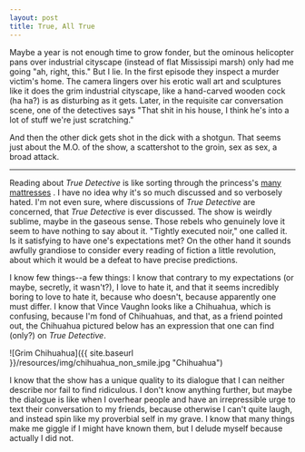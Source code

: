 ```yaml
---
layout: post
title: True, All True
---
```


Maybe a year is not enough time to grow fonder, but the ominous helicopter pans over industrial cityscape (instead of flat Mississipi marsh) only had me going "ah, right, this." But I lie. In the first episode they inspect a murder victim's home. The camera lingers over his erotic wall art and sculptures like it does the grim industrial cityscape, like a hand-carved wooden cock (ha ha?) is as disturbing as it gets. Later, in the requisite car conversation scene, one of the detectives says "That shit in his house, I think he's into a lot of stuff we're just scratching."

And then the other dick gets shot in the dick with a shotgun. That seems just about the M.O. of the show, a scattershot to the groin, sex as sex, a broad attack.

---

Reading about *True Detective* is like sorting through the princess's [many mattresses](http://uproxx.com/tv/2015/07/every-episode-of-true-detective/)
. I have no idea why it's so much discussed and so verbosely hated. I'm not even sure, where discussions of *True Detective* are concerned, that *True Detective* is ever discussed. The show is weirdly sublime, maybe in the gaseous sense. Those rebels who genuinely love it seem to have nothing to say about it. "Tightly executed noir," one called it. Is it satisfying to have one's expectations met? On the other hand it sounds awfully grandiose to consider every reading of fiction a little revolution, about which it would be a defeat to have precise predictions.

I know few things--a few things: I know that contrary to my expectations (or maybe, secretly, it wasn't?), I love to hate it, and that it seems incredibly boring to love to hate it, because who doesn't, because apparently one must differ. I know that Vince Vaughn looks like a Chihuahua, which is confusing, because I'm fond of Chihuahuas, and that, as a friend pointed out, the Chihuahua pictured below has an expression that one can find (only?) on *True Detective*.

![Grim Chihuahua]({{ site.baseurl }}/resources/img/chihuahua_non_smile.jpg "Chihuahua")

I know that the show has a unique quality to its dialogue that I can neither describe nor fail to find ridiculous. I don't know anything further, but maybe the dialogue is like when I overhear people and have an irrepressible urge to text their conversation to my friends, because otherwise I can't quite laugh, and instead spin like my proverbial self in my grave. I know that many things make me giggle if I might have known them, but I delude myself because actually I did not.